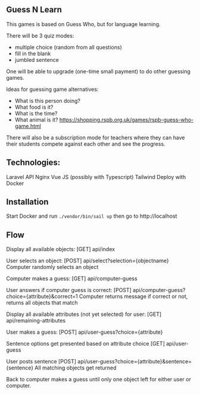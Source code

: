 ## Guess N Learn

This games is based on Guess Who, but for language learning.

There will be 3 quiz modes:
- multiple choice (random from all questions)
- fill in the blank
- jumbled sentence

One will be able to upgrade (one-time small payment) to do other guessing games.

Ideas for guessing game alternatives:
- What is this person doing?
- What food is it?
- What is the time?
- What animal is it? https://shopping.rspb.org.uk/games/rspb-guess-who-game.html

There will also be a subscription mode for teachers where they can have their students compete against each other and see the progress.

## Technologies:

Laravel API
Nginx
Vue JS (possibly with Typescript)
Tailwind
Deploy with Docker

## Installation

Start Docker and run `./vendor/bin/sail up` then go to http://localhost

## Flow

Display all available objects:
[GET] api/index

User selects an object:
[POST] api/select?selection={objectname}
Computer randomly selects an object

Computer makes a guess:
[GET] api/computer-guess

User answers if computer guess is correct:
[POST] api/computer-guess?choice={attribute}&correct=1
Computer returns message if correct or not, returns all objects
that match

Display all available attributes (not yet selected) for user:
[GET] api/remaining-attributes

User makes a guess:
[POST] api/user-guess?choice={attribute}

Sentence options get presented based on attribute choice
[GET] api/user-guess

User posts sentence
[POST]
api/user-guess?choice={attribute}&sentence={sentence}
All matching objects get returned

Back to computer makes a guess until only one object left for either user or computer.
